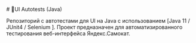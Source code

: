 #  🚀 UI Autotests (Java)

Репозиторий с автотестами для UI на Java с использованием [Java 11 / JUnit4 / Selenium ].
Проект предназначен для автоматизированного тестирования веб-интерфейса Яндекс.Самокат.
 
 
